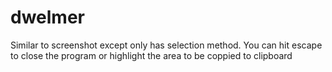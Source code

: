 # dwelmer
Similar to screenshot except only has selection method.
You can hit escape to close the program or highlight the area to be coppied to clipboard
